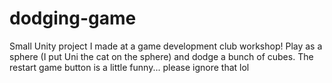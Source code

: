 # dodging-game
Small Unity project I made at a game development club workshop! Play as a sphere (I put Uni the cat on the sphere) and dodge a bunch of cubes. The restart game button is a little funny... please ignore that lol
